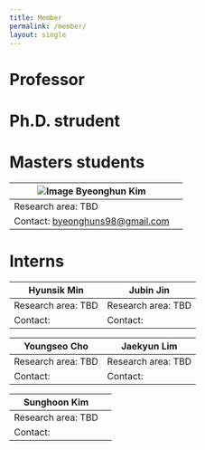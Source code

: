 ```yaml
---
title: Member
permalink: /member/
layout: single
---
```

# Professor

# Ph.D. strudent

# Masters students  
  
| ![Image](/assets/member/bh.jpg) Byeonghun Kim |  |
| -------- | -------- |
| Research area: TBD   |   | 
| Contact: byeonghuns98@gmail.com   |  | 

# Interns  
  
| Hyunsik Min | Jubin Jin |
| -------- | -------- |
| Research area: TBD   | Research area: TBD    | 
| Contact:    | Contact:    | 

| Youngseo Cho | Jaekyun Lim |
| -------- | -------- |
| Research area: TBD   | Research area: TBD    | 
| Contact:    | Contact:    | 

| Sunghoon Kim |  |
| -------- | -------- |
| Research area: TBD   |  | 
| Contact:    |  | 
